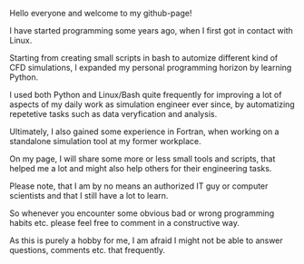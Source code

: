 Hello everyone and welcome to my github-page!

I have started programming some years ago, when I first got in contact with Linux.

Starting from creating small scripts in bash to automize different kind of CFD simulations, I expanded my personal programming horizon by learning Python.

I used both Python and Linux/Bash quite frequently for improving a lot of aspects of my daily work as simulation engineer ever since, by automatizing repetetive tasks such as data veryfication and analysis.

Ultimately, I also gained some experience in Fortran, when working on a standalone simulation tool at my former workplace.

On my page, I will share some more or less small tools and scripts, that helped me a lot and might also help others for their engineering tasks.

Please note, that I am by no means an authorized IT guy or computer scientists and that I still have a lot to learn. 

So whenever you encounter some obvious bad or wrong programming habits etc. please feel free to comment in a constructive way.

As this is purely a hobby for me, I am afraid I might not be able to answer questions, comments etc. that frequently.
